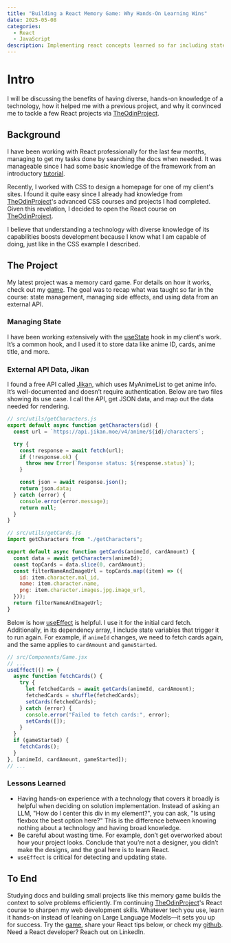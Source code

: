 ```yaml
---
title: "Building a React Memory Game: Why Hands-On Learning Wins"
date: 2025-05-08
categories:
  - React
  - JavaScript
description: Implementing react concepts learned so far including state management, side effects, using data from an external API
---
```


# Intro
I will be discussing the benefits of having diverse, hands-on knowledge of a technology, how it helped me with a previous project, and why it convinced me to tackle a few React projects via [TheOdinProject](https://www.theodinproject.com).

## Background
I have been working with React professionally for the last few months, managing to get my tasks done by searching the docs when needed. It was manageable since I had some basic knowledge of the framework from an introductory [tutorial](https://react.dev/learn).

Recently, I worked with CSS to design a homepage for one of my client's sites. I found it quite easy since I already had knowledge from [TheOdinProject](https://www.theodinproject.com)'s advanced CSS courses and projects I had completed. Given this revelation, I decided to open the React course on [TheOdinProject](https://www.theodinproject.com).

I believe that understanding a technology with diverse knowledge of its capabilities boosts development because I know what I am capable of doing, just like in the CSS example I described.

## The Project
My latest project was a memory card game. For details on how it works, check out my [game](https://anime-memory.netlify.app/). The goal was to recap what was taught so far in the course: state management, managing side effects, and using data from an external API.

### Managing State
I have been working extensively with the [useState](https://react.dev/reference/react/useState) hook in my client's work. It’s a common hook, and I used it to store data like anime ID, cards, anime title, and more.

### External API Data, Jikan
I found a free API called [Jikan](https://jikan.moe/), which uses MyAnimeList to get anime info. It’s well-documented and doesn’t require authentication. Below are two files showing its use case. I call the API, get JSON data, and map out the data needed for rendering.

```javascript
// src/utils/getCharacters.js
export default async function getCharacters(id) {
  const url = `https://api.jikan.moe/v4/anime/${id}/characters`;

  try {
    const response = await fetch(url);
    if (!response.ok) {
      throw new Error(`Response status: ${response.status}`);
    }

    const json = await response.json();
    return json.data;
  } catch (error) {
    console.error(error.message);
    return null;
  }
}
```

```javascript
// src/utils/getCards.js
import getCharacters from "./getCharacters";

export default async function getCards(animeId, cardAmount) {
  const data = await getCharacters(animeId);
  const topCards = data.slice(0, cardAmount);
  const filterNameAndImageUrl = topCards.map((item) => ({
    id: item.character.mal_id,
    name: item.character.name,
    png: item.character.images.jpg.image_url,
  }));
  return filterNameAndImageUrl;
}
```

Below is how [useEffect](https://react.dev/reference/react/useEffect) is helpful. I use it for the initial card fetch. Additionally, in its dependency array, I include state variables that trigger it to run again. For example, if `animeId` changes, we need to fetch cards again, and the same applies to `cardAmount` and `gameStarted`.

```javascript
// src/Components/Game.jsx
// ...
useEffect(() => {
  async function fetchCards() {
    try {
      let fetchedCards = await getCards(animeId, cardAmount);
      fetchedCards = shuffle(fetchedCards);
      setCards(fetchedCards);
    } catch (error) {
      console.error("Failed to fetch cards:", error);
      setCards([]);
    }
  }
  if (gameStarted) {
    fetchCards();
  }
}, [animeId, cardAmount, gameStarted]);
// ...
```

### Lessons Learned
* Having hands-on experience with a technology that covers it broadly is helpful when deciding on solution implementation. Instead of asking an LLM, "How do I center this div in my element?", you can ask, "Is using flexbox the best option here?" This is the difference between knowing nothing about a technology and having broad knowledge.
* Be careful about wasting time. For example, don’t get overworked about how your project looks. Conclude that you’re not a designer, you didn’t make the designs, and the goal here is to learn React.
* `useEffect` is critical for detecting and updating state.

## To End
Studying docs and building small projects like this memory game builds the context to solve problems efficiently. I’m continuing [TheOdinProject](https://www.theodinproject.com)'s React course to sharpen my web development skills. Whatever tech you use, learn it hands-on instead of leaning on Large Language Models—it sets you up for success. Try the [game](https://anime-memory.netlify.app/), share your React tips below, or check my [github](https://your-portfolio-link). Need a React developer? Reach out on LinkedIn.